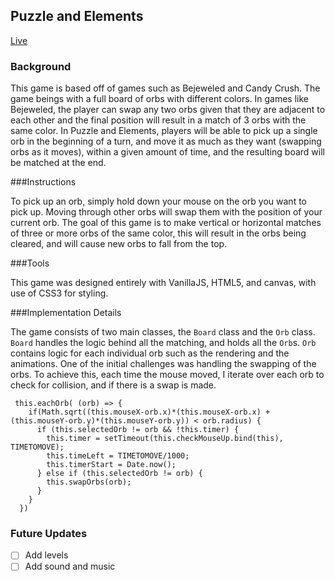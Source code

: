 ## Puzzle and Elements

[Live](https://arblast.github.io/Puzzle-and-Elements/)

### Background

This game is based off of games such as Bejeweled and Candy Crush. The game beings with a full board of orbs with different colors. In games like Bejeweled, the player can swap any two orbs given that they are adjacent to each other and the final position will result in a match of 3 orbs with the same color. In Puzzle and Elements, players will be able to pick up a single orb in the beginning of a turn, and move it as much as they want (swapping orbs as it moves), within a given amount of time, and the resulting board will be matched at the end.

###Instructions

To pick up an orb, simply hold down your mouse on the orb you want to pick up. Moving through other orbs will swap them with the position of your current orb. The goal of this game is to make vertical or horizontal matches of three or more orbs of the same color, this will result in the orbs being cleared, and will cause new orbs to fall from the top.

###Tools

This game was designed entirely with VanillaJS, HTML5, and canvas, with use of CSS3 for styling.

###Implementation Details

The game consists of two main classes, the `Board` class and the `Orb` class. `Board` handles the logic behind all the matching, and holds all the `Orb`s. `Orb` contains logic for each individual orb such as the rendering and the animations. One of the initial challenges was handling the swapping of the orbs. To achieve this, each time the mouse moved, I iterate over each orb to check for collision, and if there is a swap is made.

```       
 this.eachOrb( (orb) => {
    if(Math.sqrt((this.mouseX-orb.x)*(this.mouseX-orb.x) + (this.mouseY-orb.y)*(this.mouseY-orb.y)) < orb.radius) {
      if (this.selectedOrb != orb && !this.timer) {
        this.timer = setTimeout(this.checkMouseUp.bind(this), TIMETOMOVE);
        this.timeLeft = TIMETOMOVE/1000;
        this.timerStart = Date.now();
      } else if (this.selectedOrb != orb) {
        this.swapOrbs(orb);
      }
    }
  })
```

### Future Updates

- [ ] Add levels
- [ ] Add sound and music
